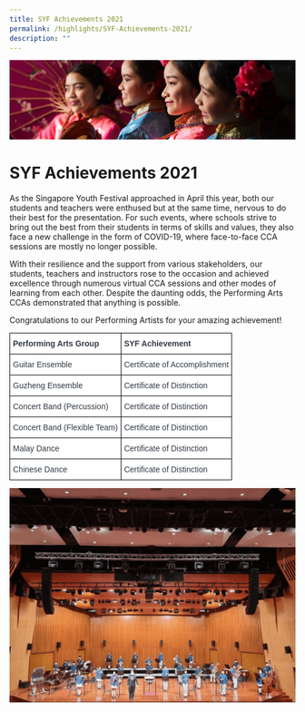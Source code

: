 ```yaml
---
title: SYF Achievements 2021
permalink: /highlights/SYF-Achievements-2021/
description: ""
---
```

![](/images/Highlights.jpg)

SYF Achievements 2021
=====================

As the Singapore Youth Festival approached in April this year, both our students and teachers were enthused but at the same time, nervous to do their best for the presentation. For such events, where schools strive to bring out the best from their students in terms of skills and values, they also face a new challenge in the form of COVID-19, where face-to-face CCA sessions are mostly no longer possible. 

  

With their resilience and the support from various stakeholders, our students, teachers and instructors rose to the occasion and achieved excellence through numerous virtual CCA sessions and other modes of learning from each other. Despite the daunting odds, the Performing Arts CCAs demonstrated that anything is possible. 

  

Congratulations to our Performing Artists for your amazing achievement!

<style type="text/css">
.tg  {border-collapse:collapse;border-spacing:0;}
.tg td{border-color:black;border-style:solid;border-width:1px;font-family:Arial, sans-serif;font-size:14px;
  overflow:hidden;padding:10px 5px;word-break:normal;}
.tg th{border-color:black;border-style:solid;border-width:1px;font-family:Arial, sans-serif;font-size:14px;
  font-weight:normal;overflow:hidden;padding:10px 5px;word-break:normal;}
.tg .tg-2ba9{background-color:#FFF;color:#313942;font-weight:bold;text-align:left;vertical-align:top}
.tg .tg-bzww{background-color:#FFF;color:#313942;text-align:left;vertical-align:top}
</style>
<table class="tg">
<thead>
  <tr>
    <th class="tg-2ba9">Performing Arts Group</th>
    <th class="tg-2ba9">SYF Achievement</th>
  </tr>
</thead>
<tbody>
  <tr>
    <td class="tg-bzww"><span style="font-weight:400;color:#313942">Guitar Ensemble</span></td>
    <td class="tg-bzww"><span style="font-weight:400;color:#313942">Certificate of Accomplishment</span></td>
  </tr>
  <tr>
    <td class="tg-bzww"><span style="font-weight:400;color:#313942">Guzheng Ensemble</span></td>
    <td class="tg-bzww"><span style="font-weight:400;color:#313942">Certificate of Distinction</span></td>
  </tr>
  <tr>
    <td class="tg-bzww"><span style="font-weight:400;color:#313942">Concert Band (Percussion)</span></td>
    <td class="tg-bzww"><span style="font-weight:400;color:#313942">Certificate of Distinction</span></td>
  </tr>
  <tr>
    <td class="tg-bzww"><span style="font-weight:400;color:#313942">Concert Band (Flexible Team)</span></td>
    <td class="tg-bzww"><span style="font-weight:400;color:#313942">Certificate of Distinction</span></td>
  </tr>
  <tr>
    <td class="tg-bzww"><span style="font-weight:400;color:#313942">Malay Dance</span></td>
    <td class="tg-bzww"><span style="font-weight:400;color:#313942">Certificate of Distinction</span></td>
  </tr>
  <tr>
    <td class="tg-bzww"><span style="font-weight:400;color:#313942">Chinese Dance </span></td>
    <td class="tg-bzww"><span style="font-weight:400;color:#313942">Certificate of Distinction</span></td>
  </tr>
</tbody>
</table>

![](/images/SYF.gif)
